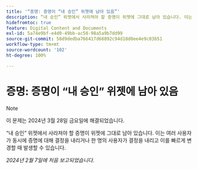 ```yaml
---
title: '“증명: 증명이 “내 승인” 위젯에 남아 있음”'
description: “내 승인” 위젯에서 사라져야 할 증명이 위젯에 그대로 남아 있습니다. 이는 여러 사용자가 동시에 증명에 대해 결정을 내리거나 한 명의 사용자가 결정을 내리고 이를 빠르게 변경할 때 발생할 수 있습니다.
hidefromtoc: true
feature: Digital Content and Documents
exl-id: 5a74e9bf-e4d0-49bb-ac58-98a5a9b7dd99
source-git-commit: 58d9dedba766417d68892c94d18d0ee4e9c03b51
workflow-type: tm+mt
source-wordcount: '102'
ht-degree: 100%

---
```


# 증명: 증명이 “내 승인” 위젯에 남아 있음

>[!NOTE]
>
>이 문제는 2024년 3월 28일 금요일에 해결되었습니다.

“내 승인” 위젯에서 사라져야 할 증명이 위젯에 그대로 남아 있습니다. 이는 여러 사용자가 동시에 증명에 대해 결정을 내리거나 한 명의 사용자가 결정을 내리고 이를 빠르게 변경할 때 발생할 수 있습니다.

_2024년 2월 7일에 처음 보고되었습니다._
